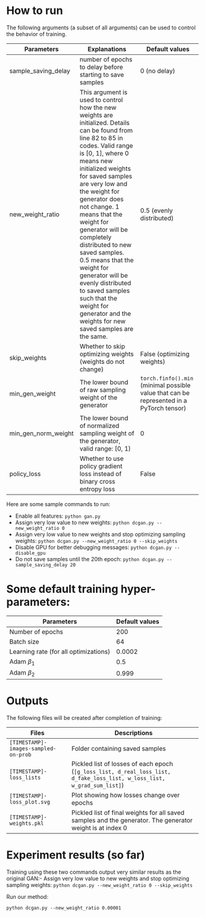# How to run

The following arguments (a subset of all arguments) can be used to control the behavior of training.

|Parameters|Explanations|Default values|
|---|---|---|
|sample_saving_delay|number of epochs to delay before starting to save samples|0 (no delay)|
|new_weight_ratio|This argument is used to control how the new weights are initialized. Details can be found from line 82 to 85 in codes. Valid range is [0, 1], where 0 means new initialized weights for saved samples are very low and the weight for generator does not change. 1 means that the weight for generator will be completely distributed to new saved samples. 0.5 means that the weight for generator will be evenly distributed to saved samples such that the weight for generator and the weights for new saved samples are the same.|0.5 (evenly distributed)|
|skip_weights|Whether to skip optimizing weights (weights do not change)|False (optimizing weights)|
|min_gen_weight|The lower bound of raw sampling weight of the generator|`torch.finfo().min` (minimal possible value that can be represented in a PyTorch tensor)|
|min_gen_norm_weight|The lower bound of normalized sampling weight of the generator, valid range: [0, 1)|0|
|policy_loss|Whether to use policy gradient loss instead of binary cross entropy loss|False|

Here are some sample commands to run:

- Enable all features: `python gan.py`
- Assign very low value to new weights: `python dcgan.py --new_weight_ratio 0`
- Assign very low value to new weights and stop optimizing sampling weights: `python dcgan.py --new_weight_ratio 0 --skip_weights`
- Disable GPU for better debugging messages: `python dcgan.py --disable_gpu`
- Do not save samples until the 20th epoch: `python dcgan.py --sample_saving_delay 20`

# Some default training hyper-parameters:

|Parameters|Default values|
|---|---|
|Number of epochs|200|
|Batch size|64|
|Learning rate (for all optimizations)|0.0002|
|Adam $\beta_1$|0.5|
|Adam $\beta_2$|0.999|

# Outputs

The following files will be created after completion of training:

|Files|Descriptions|
|---|---|
|`[TIMESTAMP]-images-sampled-on-prob`|Folder containing saved samples|
|`[TIMESTAMP]-loss_lists`|Pickled list of losses of each epoch (`[g_loss_list, d_real_loss_list, d_fake_loss_list, w_loss_list, w_grad_sum_list]`)|
|`[TIMESTAMP]-loss_plot.svg`|Plot showing how losses change over epochs|
|`[TIMESTAMP]-weights.pkl`|Pickled list of final weights for all saved samples and the generator. The generator weight is at index 0|

# Experiment results (so far)

Training using these two commands output very similar results as the original GAN:- Assign very low value to new weights and stop optimizing sampling weights: `python dcgan.py --new_weight_ratio 0 --skip_weights`

Run our method:
```
python dcgan.py --new_weight_ratio 0.00001
```